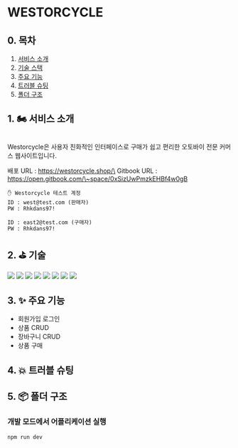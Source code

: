 # WESTORCYCLE

## 0. 목차

1. [서비스 소개](./#1-🏍️-서비스-소개)
2. [기술 스택](./#2-⛳️-fe-기술-선정)
3. [주요 기능](./#3-✨-주요-기능)
4. [트러블 슈팅](./#4-💥-트러블-슈팅)
5. [폴더 구조](./#5-📦-폴더-구조)

## 1. 🏍️ 서비스 소개

<figure><img src="https://github.com/WestEastZ/Westorcycle/assets/85664676/e5452e93-8360-4fdb-adf4-5c26054c6bc0" alt=""><figcaption></figcaption></figure>

&#x20;Westorcycle은 사용자 친화적인 인터페이스로 구매가 쉽고 편리한 오토바이 전문 커머스 웹사이트입니다.

배포 URL : https://westorcycle.shop/\
Gitbook URL : https://open.gitbook.com/\~space/0xSizUwPmzkEHBf4w0gB

```
✋ Westorcycle 테스트 계정
ID : west@test.com (판매자)
PW : Rhkdans97!

ID : east2@test.com (구매자)
PW : Rhkdans97!
```

## 2. ⛳️ 기술

![](https://img.shields.io/badge/react-61DAFB?style=for-the-badge\&logo=react\&logoColor=black) ![](https://img.shields.io/badge/typescript-3178C6?style=for-the-badge\&logo=typescript\&logoColor=white) ![](https://img.shields.io/badge/reactquery-FF4154?style=for-the-badge\&logo=reactquery\&logoColor=white) ![](https://github.com/img.shields.io/badge/tailwind%20css-06B6D4?style=for-the-badge\&logo=tailwindcss\&logoColor=white) ![](https://img.shields.io/badge/firebase-FFCA28?style=for-the-badge\&logo=firebase\&logoColor=black) ![](https://img.shields.io/badge/vite-646CFF?style=for-the-badge\&logo=vite\&logoColor=white) ![](https://img.shields.io/badge/amazonaws-232F3E?style=for-the-badge\&logo=amazonaws\&logoColor=white) ![](https://img.shields.io/badge/amazons3-569A31?style=for-the-badge\&logo=amazons3\&logoColor=white)

## 3. ✨ 주요 기능

* 회원가입 로그인
* 상품 CRUD
* 장바구니 CRUD
* 상품 구매

## 4. 💥 트러블 슈팅

## 5. 📦 폴더 구조

### 개발 모드에서 어플리케이션 실행

`npm run dev`
